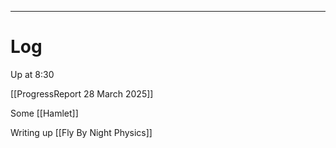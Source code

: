 

---

# Log

Up at 8:30

[[ProgressReport 28 March 2025]]

Some [[Hamlet]]

Writing up [[Fly By Night Physics]]
